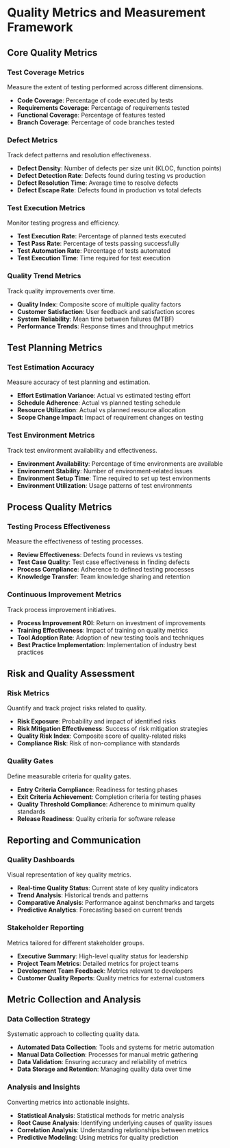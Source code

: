 # Quality Metrics and Measurement Framework

## Core Quality Metrics

### Test Coverage Metrics

Measure the extent of testing performed across different dimensions.

- **Code Coverage**: Percentage of code executed by tests
- **Requirements Coverage**: Percentage of requirements tested
- **Functional Coverage**: Percentage of features tested
- **Branch Coverage**: Percentage of code branches tested

### Defect Metrics

Track defect patterns and resolution effectiveness.

- **Defect Density**: Number of defects per size unit (KLOC, function points)
- **Defect Detection Rate**: Defects found during testing vs production
- **Defect Resolution Time**: Average time to resolve defects
- **Defect Escape Rate**: Defects found in production vs total defects

### Test Execution Metrics

Monitor testing progress and efficiency.

- **Test Execution Rate**: Percentage of planned tests executed
- **Test Pass Rate**: Percentage of tests passing successfully
- **Test Automation Rate**: Percentage of tests automated
- **Test Execution Time**: Time required for test execution

### Quality Trend Metrics

Track quality improvements over time.

- **Quality Index**: Composite score of multiple quality factors
- **Customer Satisfaction**: User feedback and satisfaction scores
- **System Reliability**: Mean time between failures (MTBF)
- **Performance Trends**: Response times and throughput metrics

## Test Planning Metrics

### Test Estimation Accuracy

Measure accuracy of test planning and estimation.

- **Effort Estimation Variance**: Actual vs estimated testing effort
- **Schedule Adherence**: Actual vs planned testing schedule
- **Resource Utilization**: Actual vs planned resource allocation
- **Scope Change Impact**: Impact of requirement changes on testing

### Test Environment Metrics

Track test environment availability and effectiveness.

- **Environment Availability**: Percentage of time environments are available
- **Environment Stability**: Number of environment-related issues
- **Environment Setup Time**: Time required to set up test environments
- **Environment Utilization**: Usage patterns of test environments

## Process Quality Metrics

### Testing Process Effectiveness

Measure the effectiveness of testing processes.

- **Review Effectiveness**: Defects found in reviews vs testing
- **Test Case Quality**: Test case effectiveness in finding defects
- **Process Compliance**: Adherence to defined testing processes
- **Knowledge Transfer**: Team knowledge sharing and retention

### Continuous Improvement Metrics

Track process improvement initiatives.

- **Process Improvement ROI**: Return on investment of improvements
- **Training Effectiveness**: Impact of training on quality metrics
- **Tool Adoption Rate**: Adoption of new testing tools and techniques
- **Best Practice Implementation**: Implementation of industry best practices

## Risk and Quality Assessment

### Risk Metrics

Quantify and track project risks related to quality.

- **Risk Exposure**: Probability and impact of identified risks
- **Risk Mitigation Effectiveness**: Success of risk mitigation strategies
- **Quality Risk Index**: Composite score of quality-related risks
- **Compliance Risk**: Risk of non-compliance with standards

### Quality Gates

Define measurable criteria for quality gates.

- **Entry Criteria Compliance**: Readiness for testing phases
- **Exit Criteria Achievement**: Completion criteria for testing phases
- **Quality Threshold Compliance**: Adherence to minimum quality standards
- **Release Readiness**: Quality criteria for software release

## Reporting and Communication

### Quality Dashboards

Visual representation of key quality metrics.

- **Real-time Quality Status**: Current state of key quality indicators
- **Trend Analysis**: Historical trends and patterns
- **Comparative Analysis**: Performance against benchmarks and targets
- **Predictive Analytics**: Forecasting based on current trends

### Stakeholder Reporting

Metrics tailored for different stakeholder groups.

- **Executive Summary**: High-level quality status for leadership
- **Project Team Metrics**: Detailed metrics for project teams
- **Development Team Feedback**: Metrics relevant to developers
- **Customer Quality Reports**: Quality metrics for external customers

## Metric Collection and Analysis

### Data Collection Strategy

Systematic approach to collecting quality data.

- **Automated Data Collection**: Tools and systems for metric automation
- **Manual Data Collection**: Processes for manual metric gathering
- **Data Validation**: Ensuring accuracy and reliability of metrics
- **Data Storage and Retention**: Managing quality data over time

### Analysis and Insights

Converting metrics into actionable insights.

- **Statistical Analysis**: Statistical methods for metric analysis
- **Root Cause Analysis**: Identifying underlying causes of quality issues
- **Correlation Analysis**: Understanding relationships between metrics
- **Predictive Modeling**: Using metrics for quality prediction